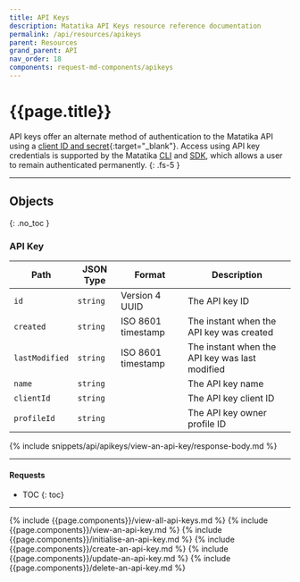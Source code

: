 ```yaml
---
title: API Keys
description: Matatika API Keys resource reference documentation
permalink: /api/resources/apikeys
parent: Resources
grand_parent: API
nav_order: 18
components: request-md-components/apikeys
---
```


# {{page.title}}

API keys offer an alternate method of authentication to the Matatika API using a [client ID and secret](https://www.oauth.com/oauth2-servers/client-registration/client-id-secret/){:target="_blank"}. Access using API key credentials is supported by the Matatika [CLI]({{site.baseurl}}/cli) and [SDK]({{site.baseurl}}/sdk), which allows a user to remain authenticated permanently.
{: .fs-5 }

---

## Objects
{: .no_toc }

### API Key

Path | JSON Type | Format | Description
---- | ---- | ------ | -----------
`id` | `string` | Version 4 UUID | The API key ID
`created` | `string` | ISO 8601 timestamp | The instant when the API key was created
`lastModified` | `string` | ISO 8601 timestamp | The instant when the API key was last modified
`name` | `string` | | The API key name
`clientId` | `string` | | The API key client ID
`profileId` | `string` | | The API key owner profile ID

{% include snippets/api/apikeys/view-an-api-key/response-body.md %}

---

#### Requests

- TOC
{: toc}

---

{% include {{page.components}}/view-all-api-keys.md %}
{% include {{page.components}}/view-an-api-key.md %}
{% include {{page.components}}/initialise-an-api-key.md %}
{% include {{page.components}}/create-an-api-key.md %}
{% include {{page.components}}/update-an-api-key.md %}
{% include {{page.components}}/delete-an-api-key.md %}
